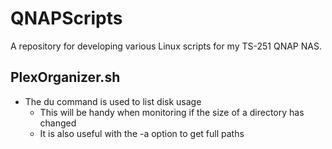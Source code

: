 # QNAPScripts
A repository for developing various Linux scripts for my TS-251 QNAP NAS.

## PlexOrganizer.sh

+ The du command is used to list disk usage
  + This will be handy when monitoring if the size of a directory has changed
  + It is also useful with the -a option to get full paths
